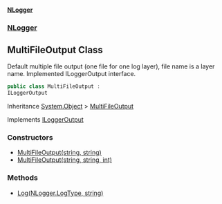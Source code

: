 #### [NLogger](./index.md 'index')
### [NLogger](./NLogger.md 'NLogger')
## MultiFileOutput Class
Default multiple file output (one file for one log layer), file name is a layer name. Implemented ILoggerOutput interface.  
```csharp
public class MultiFileOutput :
ILoggerOutput
```
Inheritance [System.Object](https://docs.microsoft.com/en-us/dotnet/api/System.Object 'System.Object') &gt; [MultiFileOutput](./NLogger-MultiFileOutput.md 'NLogger.MultiFileOutput')  

Implements [ILoggerOutput](./NLogger-ILoggerOutput.md 'NLogger.ILoggerOutput')  
### Constructors
- [MultiFileOutput(string, string)](./NLogger-MultiFileOutput-MultiFileOutput(string_string).md 'NLogger.MultiFileOutput.MultiFileOutput(string, string)')
- [MultiFileOutput(string, string, int)](./NLogger-MultiFileOutput-MultiFileOutput(string_string_int).md 'NLogger.MultiFileOutput.MultiFileOutput(string, string, int)')
### Methods
- [Log(NLogger.LogType, string)](./NLogger-MultiFileOutput-Log(NLogger-LogType_string).md 'NLogger.MultiFileOutput.Log(NLogger.LogType, string)')
